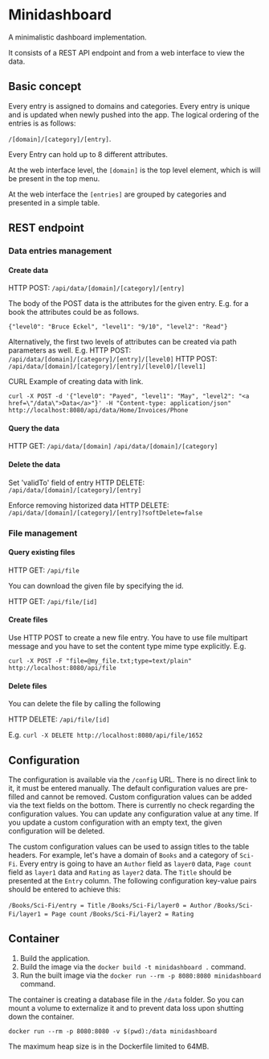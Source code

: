# Minidashboard
A minimalistic dashboard implementation.

It consists of a REST API endpoint and from a web interface to view the data.


## Basic concept

Every entry is assigned to domains and categories. Every entry is unique and is updated
when newly pushed into the app. The logical ordering of the entries is as follows:

`/[domain]/[category]/[entry]`.

Every Entry can hold up to 8 different attributes.

At the web interface level, the `[domain]` is the top level element, which is
will be present in the top menu.

At the web interface the `[entries]` are grouped by categories and presented in
a simple table.


## REST endpoint

### Data entries management

#### Create data

HTTP POST: `/api/data/[domain]/[category]/[entry]`

The body of the POST data is the attributes for the given entry. E.g. for a book the attributes
could be as follows.

`{"level0": "Bruce Eckel", "level1": "9/10", "level2": "Read"}`

Alternatively, the first two levels of attributes can be created via path parameters as well. E.g.
 HTTP POST: `/api/data/[domain]/[category]/[entry]/[level0]`
 HTTP POST: `/api/data/[domain]/[category]/[entry]/[level0]/[level1]`
 
CURL Example of creating data with link.
 
 `curl -X POST -d '{"level0": "Payed", "level1": "May", "level2": "<a href=\"/data\">Data</a>"}' -H "Content-type: application/json" http://localhost:8080/api/data/Home/Invoices/Phone`

#### Query the data

HTTP GET: 
`/api/data/[domain]`
`/api/data/[domain]/[category]`

#### Delete the data
Set 'validTo' field of entry
HTTP DELETE: `/api/data/[domain]/[category]/[entry]`

Enforce removing historized data
HTTP DELETE: `/api/data/[domain]/[category]/[entry]?softDelete=false`


### File management

#### Query existing files

HTTP GET: `/api/file`

You can download the given file by specifying the id.

HTTP GET: `/api/file/[id]`

#### Create files

Use HTTP POST to create a new file entry. You have to use file multipart message and you have to set the content type mime type explicitly. E.g.

`curl -X POST -F "file=@my_file.txt;type=text/plain" http://localhost:8080/api/file`

#### Delete files

You can delete the file by calling the following

HTTP DELETE: `/api/file/[id]`

E.g. `curl -X DELETE http://localhost:8080/api/file/1652`

## Configuration

The configuration is available via the `/config` URL. There is no direct link to it, it must be entered manually. The default configuration values are pre-filled and cannot be removed. Custom configuration values can be added via the text fields on the bottom. There is currently no check regarding the configuration values. You can update any configuration value at any time. If you update a custom configuration with an empty text, the given configuration will be deleted.

The custom configuration values can be used to assign titles to the table headers. For example, let's have a domain of `Books` and a category of `Sci-Fi`. Every entry is going to have an `Author` field as `layer0` data, `Page count` field as `layer1` data and `Rating` as `layer2` data. The `Title` should be presented at the `Entry` column. The following configuration key-value pairs should be entered to achieve this:

`/Books/Sci-Fi/entry = Title`
`/Books/Sci-Fi/layer0 = Author`
`/Books/Sci-Fi/layer1 = Page count`
`/Books/Sci-Fi/layer2 = Rating`

## Container

1. Build the application.
2. Build the image via the `docker build -t minidashboard .` command.
3. Run the built image via the `docker run --rm -p 8080:8080 minidashboard` command.

The container is creating a database file in the `/data` folder. So you can mount a volume to externalize
it and to prevent data loss upon shutting down the container.

`docker run --rm -p 8080:8080 -v $(pwd):/data minidashboard`

The maximum heap size is in the Dockerfile limited to 64MB.
